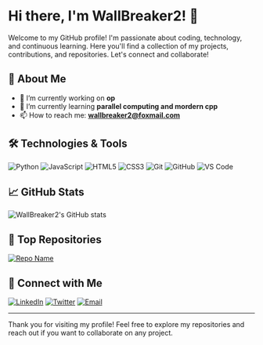 # Hi there, I'm WallBreaker2! 👋

Welcome to my GitHub profile! I'm passionate about coding, technology, and continuous learning. Here you'll find a collection of my projects, contributions, and repositories. Let's connect and collaborate!

## 🚀 About Me

- 🔭 I’m currently working on **op**
- 🌱 I’m currently learning **parallel computing and mordern cpp**
- 📫 How to reach me: **wallbreaker2@foxmail.com**

## 🛠️ Technologies & Tools

![Python](https://img.shields.io/badge/-Python-3776AB?style=for-the-badge&logo=python&logoColor=white)
![JavaScript](https://img.shields.io/badge/-JavaScript-F7DF1E?style=for-the-badge&logo=javascript&logoColor=black)
![HTML5](https://img.shields.io/badge/-HTML5-E34F26?style=for-the-badge&logo=html5&logoColor=white)
![CSS3](https://img.shields.io/badge/-CSS3-1572B6?style=for-the-badge&logo=css3&logoColor=white)
![Git](https://img.shields.io/badge/-Git-F05032?style=for-the-badge&logo=git&logoColor=white)
![GitHub](https://img.shields.io/badge/-GitHub-181717?style=for-the-badge&logo=github&logoColor=white)
![VS Code](https://img.shields.io/badge/-VS%20Code-007ACC?style=for-the-badge&logo=visual-studio-code&logoColor=white)

## 📈 GitHub Stats

![WallBreaker2's GitHub stats](https://github-readme-stats.vercel.app/api?username=WallBreaker2&show_icons=true&theme=radical)

## 🌟 Top Repositories

[![Repo Name](https://github-readme-stats.vercel.app/api/pin/?username=WallBreaker2&repo=op&theme=radical)](https://github.com/WallBreaker2/op)

## 🔗 Connect with Me

[![LinkedIn](https://img.shields.io/badge/-LinkedIn-0077B5?style=for-the-badge&logo=linkedin&logoColor=white)](https://www.linkedin.com/in/your-linkedin-profile)
[![Twitter](https://img.shields.io/badge/-Twitter-1DA1F2?style=for-the-badge&logo=twitter&logoColor=white)](https://twitter.com/your-twitter-handle)
[![Email](https://img.shields.io/badge/-Email-D14836?style=for-the-badge&logo=gmail&logoColor=white)](mailto:your-email@example.com)

---

Thank you for visiting my profile! Feel free to explore my repositories and reach out if you want to collaborate on any project.
